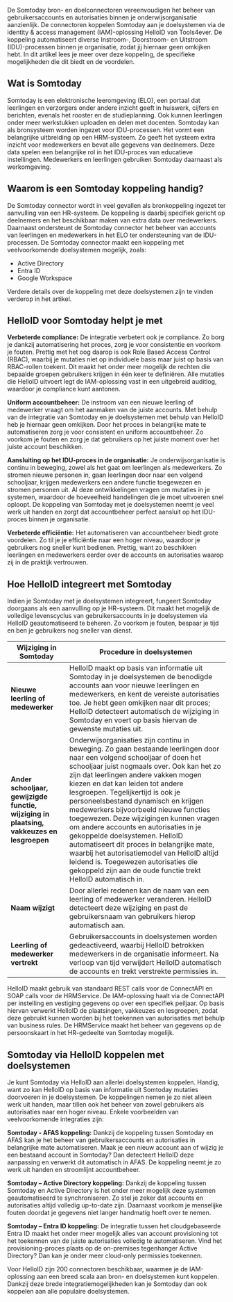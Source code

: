 De Somtoday bron- en doelconnectoren vereenvoudigen het beheer van gebruikersaccounts en autorisaties binnen je onderwijsorganisatie aanzienlijk. De connectoren koppelen Somtoday aan je doelsystemen via de identity & access management (IAM)-oplossing HelloID van Tools4ever. De koppeling automatiseert diverse Instroom-, Doorstroom- en Uitstroom (IDU)-processen binnen je organisatie, zodat jij hiernaar geen omkijken hebt. In dit artikel lees je meer over deze koppeling, de specifieke mogelijkheden die dit biedt en de voordelen. 

## Wat is Somtoday

Somtoday is een elektronische leeromgeving (ELO), een portaal dat leerlingen en verzorgers onder andere inzicht geeft in huiswerk, cijfers en berichten, evenals het rooster en de studieplanning. Ook kunnen leerlingen onder meer werkstukken uploaden en delen met docenten. Somtoday kan als bronsysteem worden ingezet voor IDU-processen. Het vormt een belangrijke uitbreiding op een HRM-systeem. Zo geeft het systeem extra inzicht voor medewerkers en bevat alle gegevens van deelnemers. Deze data spelen een belangrijke rol in het IDU-proces van educatieve instellingen. Medewerkers en leerlingen gebruiken Somtoday daarnaast als werkomgeving. 

## Waarom is een Somtoday koppeling handig?

De Somtoday connector wordt in veel gevallen als bronkoppeling ingezet ter aanvulling van een HR-systeem. De koppeling is daarbij specifiek gericht op deelnemers en het beschikbaar maken van extra data over medewerkers. Daarnaast ondersteunt de Somtoday connector het beheer van accounts van leerlingen en medewerkers in het ELO ter ondersteuning van de IDU-processen. De Somtoday connector maakt een koppeling met veelvoorkomende doelsystemen mogelijk, zoals:

*	Active Directory 
* Entra ID 
* Google Workspace

Verdere details over de koppeling met deze doelsystemen zijn te vinden verderop in het artikel.

## HelloID voor Somtoday helpt je met

**Verbeterde compliance:** De integratie verbetert ook je compliance. Zo borg je dankzij automatisering het proces, zorg je voor consistentie en voorkom je fouten. Prettig met het oog daarop is ook Role Based Access Control (RBAC), waarbij je mutaties niet op individuele basis maar juist op basis van RBAC-rollen toekent. Dit maakt het onder meer mogelijk de rechten die bepaalde groepen gebruikers krijgen in één keer te definiëren. Alle mutaties die HelloID uitvoert legt de IAM-oplossing vast in een uitgebreid auditlog, waardoor je compliance kunt aantonen. 

**Uniform accountbeheer:** De instroom van een nieuwe leerling of medewerker vraagt om het aanmaken van de juiste accounts. Met behulp van de integratie van Somtoday en je doelsystemen met behulp van HelloID heb je hiernaar geen omkijken. Door het proces in belangrijke mate te automatiseren zorg je voor consistent en uniform accountbeheer. Zo voorkom je fouten en zorg je dat gebruikers op het juiste moment over het juiste account beschikken. 

**Aansluiting op het IDU-proces in de organisatie:** Je onderwijsorganisatie is continu in beweging, zowel als het gaat om leerlingen als medewerkers. Zo stromen nieuwe personen in, gaan leerlingen door naar een volgend schooljaar, krijgen medewerkers een andere functie toegewezen en stromen personen uit. Al deze ontwikkelingen vragen om mutaties in je systemen, waardoor de hoeveelheid handelingen die je moet uitvoeren snel oploopt. De koppeling van Somtoday met je doelsystemen neemt je veel werk uit handen en zorgt dat accountbeheer perfect aansluit op het IDU-proces binnen je organisatie. 

**Verbeterde efficiëntie:** Het automatiseren van accountbeheer biedt grote voordelen. Zo til je je efficiëntie naar een hoger niveau, waardoor je gebruikers nog sneller kunt bedienen. Prettig, want zo beschikken leerlingen en medewerkers eerder over de accounts en autorisaties waarop zij in de praktijk vertrouwen. 

## Hoe HelloID integreert met Somtoday
Indien je Somtoday met je doelsystemen integreert, fungeert Somtoday doorgaans als een aanvulling op je HR-systeem. Dit maakt het mogelijk de volledige levenscyclus van gebruikersaccounts in je doelsystemen via HelloID geautomatiseerd te beheren. Zo voorkom je fouten, bespaar je tijd en ben je gebruikers nog sneller van dienst.

| Wijziging in Somtoday |	Procedure in doelsystemen |
| ------------------------- | --------------------- | 
| **Nieuwe leerling of medewerker** |	HelloID maakt op basis van informatie uit Somtoday in je doelsystemen de benodigde accounts aan voor nieuwe leerlingen en medewerkers, en kent de vereiste autorisaties toe. Je hebt geen omkijken naar dit proces; HelloID detecteert automatisch de wijziging in Somtoday en voert op basis hiervan de gewenste mutaties uit.|
| **Ander schooljaar, gewijzigde functie, wijziging in plaatsing, vakkeuzes en lesgroepen** |	Onderwijsorganisaties zijn continu in beweging. Zo gaan bestaande leerlingen door naar een volgend schooljaar of doen het schooljaar juist nogmaals over. Ook kan het zo zijn dat leerlingen andere vakken mogen kiezen en dat kan leiden tot andere lesgroepen. Tegelijkertijd is ook je personeelsbestand dynamisch en krijgen medewerkers bijvoorbeeld nieuwe functies toegewezen. Deze wijzigingen kunnen vragen om andere accounts en autorisaties in je gekoppelde doelsystemen. HelloID automatiseert dit proces in belangrijke mate, waarbij het autorisatiemodel van HelloID altijd leidend is. Toegewezen autorisaties die gekoppeld zijn aan de oude functie trekt HelloID automatisch in.|
| **Naam wijzigt** | Door allerlei redenen kan de naam van een leerling of medewerker veranderen. HelloID detecteert deze wijziging en past de gebruikersnaam van gebruikers hierop automatisch aan. |
| **Leerling of medewerker vertrekt** |	Gebruikersaccounts in doelsystemen worden gedeactiveerd, waarbij HelloID betrokken medewerkers in de organisatie informeert. Na verloop van tijd verwijdert HelloID automatisch de accounts en trekt verstrekte permissies in. |

HelloID maakt gebruik van standaard REST calls voor de ConnectAPI en SOAP calls voor de HRMService. De IAM-oplossing haalt via de ConnectAPI per instelling en vestiging gegevens op over een specifiek peiljaar. Op basis hiervan verwerkt HelloID de plaatsingen, vakkeuzes en lesgroepen, zodat deze gebruikt kunnen worden bij het toekennen van autorisaties met behulp van business rules. De HRMService maakt het beheer van gegevens op de persoonskaart in het HR-gedeelte van Somtoday mogelijk.

## Somtoday via HelloID koppelen met doelsystemen
Je kunt Somtoday via HelloID aan allerlei doelsystemen koppelen. Handig, want zo kan HelloID op basis van informatie uit Somtoday mutaties doorvoeren in je doelsystemen. De koppelingen nemen je zo niet alleen werk uit handen, maar tillen ook het beheer van zowel gebruikers als autorisaties naar een hoger niveau. Enkele voorbeelden van veelvoorkomende integraties zijn:

**Somtoday - AFAS koppeling:** Dankzij de koppeling tussen Somtoday en AFAS kan je het beheer van gebruikersaccounts en autorisaties in belangrijke mate automatiseren. Maak je een nieuw account aan of wijzig je een bestaand account in Somtoday? Dan detecteert HelloID deze aanpassing en verwerkt dit automatisch in AFAS. De koppeling neemt je zo werk uit handen en stroomlijnt accountbeheer. 

**Somtoday – Active Directory koppeling:** Dankzij de koppeling tussen Somtoday en Active Directory is het onder meer mogelijk deze systemen geautomatiseerd te synchroniseren. Zo stel je zeker dat accounts en autorisaties altijd volledig up-to-date zijn. Daarnaast voorkom je menselijke fouten doordat je gegevens niet langer handmatig hoeft over te nemen.

**Somtoday – Entra ID koppeling:** De integratie tussen het cloudgebaseerde Entra ID maakt het onder meer mogelijk alles van account provisioning tot het toekennen van de juiste autorisaties volledig te automatiseren. Vind het provisioning-proces plaats op de on-premises tegenhanger Active Directory? Dan kan je onder meer cloud-only permissies toekennen. 

Voor HelloID zijn 200 connectoren beschikbaar, waarmee je de IAM-oplossing aan een breed scala aan bron- en doelsystemen kunt koppelen. Dankzij deze brede integratiemogelijkheden kan je Somtoday dan ook koppelen aan alle populaire doelsystemen. 
